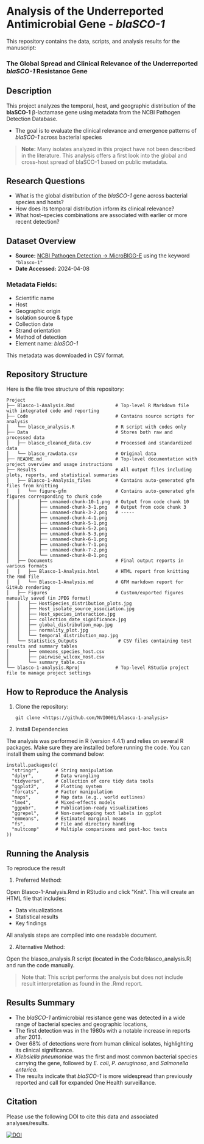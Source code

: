 # Analysis of the Underreported Antimicrobial Gene - *blaSCO-1*

This repository contains the data, scripts, and analysis results for the manuscript:

### **The Global Spread and Clinical Relevance of the Underreported *blaSCO-1* Resistance Gene**



## Description

This project analyzes the temporal, host, and geographic distribution of the **blaSCO-1** β-lactamase gene using metadata from the NCBI Pathogen Detection Database. 

- The goal is to evaluate the clinical relevance and emergence patterns of *blaSCO-1* across bacterial species

> **Note:** Many isolates analyzed in this project have not been described in the literature. This analysis offers a first look into the global and cross-host spread of blaSCO-1 based on public metadata.



## Research Questions

- What is the global distribution of the *blaSCO-1* gene across bacterial species and hosts?
- How does its temporal distribution inform its clinical relevance?
- What host–species combinations are associated with earlier or more recent detection?



## Dataset Overview

- **Source:** [NCBI Pathogen Detection → MicroBIGG-E](https://www.ncbi.nlm.nih.gov/pathogens/microbigge/) using the keyword `"blasco-1"`
- **Date Accessed:** 2024-04-08

### Metadata Fields:
- Scientific name  
- Host  
- Geographic origin  
- Isolation source & type  
- Collection date  
- Strand orientation  
- Method of detection  
- Element name: *blaSCO-1*

This metadata was downloaded in CSV format.



## Repository Structure

Here is the file tree structure of this repository:

```
Project
├── Blasco-1-Analysis.Rmd               # Top-level R Markdown file with integrated code and reporting
├── Code                                # Contains source scripts for analysis
│   └── blasco_analysis.R               # R script with codes only 
├── Data                                # Stores both raw and processed data
│   ├── blasco_cleaned_data.csv         # Processed and standardized data
│   └── blasco_rawdata.csv              # Original data
├── README.md                           # Top-level documentation with project overview and usage instructions
├── Results                             # All output files including plots, reports, and statistical summaries
│   ├── Blasco-1-Analysis_files         # Contains auto-generated gfm files from knitting
│   │   └── figure-gfm                  # Contains auto-generated gfm figures corresponding to chunk code
│   │       ├── unnamed-chunk-10-1.png  # Output from code chunk 10
│   │       ├── unnamed-chunk-3-1.png   # Output from code chunk 3
│   │       ├── unnamed-chunk-3-2.png   # -----
│   │       ├── unnamed-chunk-4-1.png
│   │       ├── unnamed-chunk-5-1.png
│   │       ├── unnamed-chunk-5-2.png
│   │       ├── unnamed-chunk-5-3.png
│   │       ├── unnamed-chunk-6-1.png
│   │       ├── unnamed-chunk-7-1.png
│   │       ├── unnamed-chunk-7-2.png
│   │       └── unnamed-chunk-8-1.png
│   ├── Documents                       # Final output reports in various formats
│   │   ├── Blasco-1-Analysis.html      # HTML report from knitting the Rmd file
│   │   └── Blasco-1-Analysis.md        # GFM markdown report for GitHub rendering
│   ├── Figures                         # Custom/exported figures manually saved (in JPEG format)
│   │   ├── HostSpecies_distribution_plots.jpg
│   │   ├── Host_isolate_source_association.jpg
│   │   ├── Host_species_interaction.jpg
│   │   ├── collection_date_significance.jpg
│   │   ├── global_distribution_map.jpg
│   │   ├── normality_plot.jpg
│   │   └── temporal_distribution_map.jpg
│   └── Statistics_Outputs               # CSV files containing test results and summary tables
│       ├── emmeans_species_host.csv
│       ├── pairwise_wilcox_Host.csv
│       └── summary_table.csv
└── blasco-1-analysis.Rproj             # Top-level RStudio project file to manage project settings

```

## How to Reproduce the Analysis

1. Clone the repository: 

   `git clone <https://github.com/NVI0001/blasco-1-analysis>`
   

2. Install Dependencies

The analysis was performed in R (version 4.4.1) and relies on several R packages. Make sure they are installed before running the code. You can install them using the command below:

```
install.packages(c(
  "stringr",      # String manipulation
  "dplyr",        # Data wrangling
  "tidyverse",    # Collection of core tidy data tools
  "ggplot2",      # Plotting system
  "forcats",      # Factor manipulation
  "maps",         # Map data (e.g., world outlines)
  "lme4",         # Mixed-effects models
  "ggpubr",       # Publication-ready visualizations
  "ggrepel",      # Non-overlapping text labels in ggplot
  "emmeans",      # Estimated marginal means
  "fs",           # File and directory handling
  "multcomp"      # Multiple comparisons and post-hoc tests
))

```


## Running the Analysis

To reproduce the result

1. Preferred Method:

  Open Blasco-1-Analysis.Rmd in RStudio and click "Knit". This will create an HTML file that includes:

  - Data visualizations
  - Statistical results
  - Key findings

All analysis steps are compiled into one readable document.

2. Alternative Method:

  Open the blasco_analysis.R script (located in the Code/blasco_analysis.R) and run the code manually.
  > Note that: This script performs the analysis but does not include result interpretation as found in the .Rmd report.


## Results Summary

- The *blaSCO-1* antimicrobial resistance gene was detected in a wide range of bacterial species and geographic locations,
- The first detection was in the 1980s with a notable increase in reports after 2013. 
- Over 68% of detections were from human clinical isolates, highlighting its clinical significance. 
- *Klebsiella pneumoniae* was the first and most common bacterial species carrying the gene, followed by *E. coli*, *P. aeruginosa*, and *Salmonella enterica*. 
- The results indicate that *blaSCO-1* is more widespread than previously reported and call for expanded One Health surveillance.


## Citation

Please use the following DOI to cite this data and associated analyses/results.  

[![DOI](https://zenodo.org/badge/924392893.svg)](https://doi.org/10.5281/zenodo.14957149)

